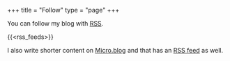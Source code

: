 +++
title = "Follow"
type = "page"
+++

You can follow my blog with [RSS](https://aboutfeeds.com).

{{<rss_feeds>}}

I also write shorter content on [Micro.blog](https://micro.paultibbetts.uk) and that has an [RSS feed](https://micro.paultibbetts.uk/feed.xml) as well.

